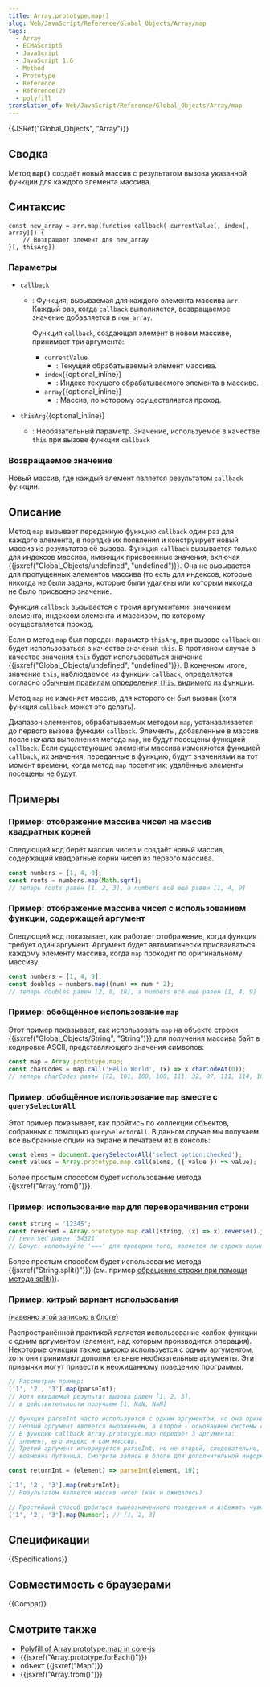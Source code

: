 ```yaml
---
title: Array.prototype.map()
slug: Web/JavaScript/Reference/Global_Objects/Array/map
tags:
  - Array
  - ECMAScript5
  - JavaScript
  - JavaScript 1.6
  - Method
  - Prototype
  - Reference
  - Référence(2)
  - polyfill
translation_of: Web/JavaScript/Reference/Global_Objects/Array/map
---
```


{{JSRef("Global_Objects", "Array")}}

## Сводка

Метод **`map()`** создаёт новый массив с результатом вызова указанной функции для каждого элемента массива.

## Синтаксис

```
const new_array = arr.map(function callback( currentValue[, index[, array]]) {
    // Возвращает элемент для new_array
}[, thisArg])
```

### Параметры

- `callback`

  - : Функция, вызываемая для каждого элемента массива `arr`. Каждый раз, когда `callback` выполняется, возвращаемое значение добавляется в `new_array`.

    Функция `callback`, создающая элемент в новом массиве, принимает три аргумента:

    - `currentValue`
      - : Текущий обрабатываемый элемент массива.
    - `index`{{optional_inline}}
      - : Индекс текущего обрабатываемого элемента в массиве.
    - `array`{{optional_inline}}
      - : Массив, по которому осуществляется проход.

- `thisArg`{{optional_inline}}
  - : Необязательный параметр. Значение, используемое в качестве `this` при вызове функции `callback`

### Возвращаемое значение

Новый массив, где каждый элемент является результатом `callback` функции.

## Описание

Метод `map` вызывает переданную функцию `callback` один раз для каждого элемента, в порядке их появления и конструирует новый массив из результатов её вызова. Функция `callback` вызывается только для индексов массива, имеющих присвоенные значения, включая {{jsxref("Global_Objects/undefined", "undefined")}}. Она не вызывается для пропущенных элементов массива (то есть для индексов, которые никогда не были заданы, которые были удалены или которым никогда не было присвоено значение.

Функция `callback` вызывается с тремя аргументами: значением элемента, индексом элемента и массивом, по которому осуществляется проход.

Если в метод `map` был передан параметр `thisArg`, при вызове `callback` он будет использоваться в качестве значения `this`. В противном случае в качестве значения `this` будет использоваться значение {{jsxref("Global_Objects/undefined", "undefined")}}. В конечном итоге, значение `this`, наблюдаемое из функции `callback`, определяется согласно [обычным правилам определения `this`, видимого из функции](/ru/docs/Web/JavaScript/Reference/Operators/this).

Метод `map` не изменяет массив, для которого он был вызван (хотя функция `callback` может это делать).

Диапазон элементов, обрабатываемых методом `map`, устанавливается до первого вызова функции `callback`. Элементы, добавленные в массив после начала выполнения метода `map`, не будут посещены функцией `callback`. Если существующие элементы массива изменяются функцией `callback`, их значения, переданные в функцию, будут значениями на тот момент времени, когда метод `map` посетит их; удалённые элементы посещены не будут.

## Примеры

### Пример: отображение массива чисел на массив квадратных корней

Следующий код берёт массив чисел и создаёт новый массив, содержащий квадратные корни чисел из первого массива.

```js
const numbers = [1, 4, 9];
const roots = numbers.map(Math.sqrt);
// теперь roots равен [1, 2, 3], а numbers всё ещё равен [1, 4, 9]
```

### Пример: отображение массива чисел с использованием функции, содержащей аргумент

Следующий код показывает, как работает отображение, когда функция требует один аргумент. Аргумент будет автоматически присваиваться каждому элементу массива, когда `map` проходит по оригинальному массиву.

```js
const numbers = [1, 4, 9];
const doubles = numbers.map((num) => num * 2);
// теперь doubles равен [2, 8, 18], а numbers всё ещё равен [1, 4, 9]
```

### Пример: обобщённое использование `map`

Этот пример показывает, как использовать `map` на объекте строки {{jsxref("Global_Objects/String", "String")}} для получения массива байт в кодировке ASCII, представляющего значения символов:

```js
const map = Array.prototype.map;
const charCodes = map.call('Hello World', (x) => x.charCodeAt(0));
// теперь charCodes равен [72, 101, 108, 108, 111, 32, 87, 111, 114, 108, 100]
```

### Пример: обобщённое использование `map` вместе с `querySelectorAll`

Этот пример показывает, как пройтись по коллекции объектов, собранных с помощью `querySelectorAll`. В данном случае мы получаем все выбранные опции на экране и печатаем их в консоль:

```js
const elems = document.querySelectorAll('select option:checked');
const values = Array.prototype.map.call(elems, ({ value }) => value);
```

Более простым способом будет использование метода {{jsxref("Array.from()")}}.

### Пример: использование `map` для переворачивания строки

```js
const string = '12345';
const reversed = Array.prototype.map.call(string, (x) => x).reverse().join('');
// reversed равен '54321'
// Бонус: используйте '===' для проверки того, является ли строка палиндромом
```

Более простым способом будет использование метода {{jsxref("String.split()")}} (см. пример [обращение строки при помощи метода split()](/ru/docs/Web/JavaScript/Reference/Global_Objects/String/split#Example:_Reversing_a_String_using_split)).

### Пример: хитрый вариант использования

[(навеяно этой записью в блоге)](http://www.wirfs-brock.com/allen/posts/166)

Распространённой практикой является использование колбэк-функции с одним аргументом (элемент, над которым производится операция). Некоторые функции также широко используется с одним аргументом, хотя они принимают дополнительные необязательные аргументы. Эти привычки могут привести к неожиданному поведению программы.

```js
// Рассмотрим пример:
['1', '2', '3'].map(parseInt);
// Хотя ожидаемый результат вызова равен [1, 2, 3],
// в действительности получаем [1, NaN, NaN]

// Функция parseInt часто используется с одним аргументом, но она принимает два.
// Первый аргумент является выражением, а второй - основанием системы счисления.
// В функцию callback Array.prototype.map передаёт 3 аргумента:
// элемент, его индекс и сам массив.
// Третий аргумент игнорируется parseInt, но не второй, следовательно,
// возможна путаница. Смотрите запись в блоге для дополнительной информации.

const returnInt = (element) => parseInt(element, 10);

['1', '2', '3'].map(returnInt);
// Результатом является массив чисел (как и ожидалось)

// Простейший способ добиться вышеозначенного поведения и избежать чувства "чё за!?":
['1', '2', '3'].map(Number); // [1, 2, 3]
```

## Спецификации

{{Specifications}}

## Совместимость с браузерами

{{Compat}}

## Смотрите также

- [Polyfill of Array.prototype.map in core-js](https://github.com/zloirock/core-js#ecmascript-array)
- {{jsxref("Array.prototype.forEach()")}}
- объект {{jsxref("Map")}}
- {{jsxref("Array.from()")}}
